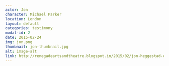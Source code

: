 ```yaml
---
actor: Jon
character: Michael Parker
location: London
layout: default
categories: testimony
modal-id: 2
date: 2015-02-24
img: jon.png
thumbnail: jon-thumbnail.jpg
alt: image-alt
link: http://renegadeartsandtheatre.blogspot.in/2015/02/jon-heggestad-experiences-from-bhopal.html
---
```

